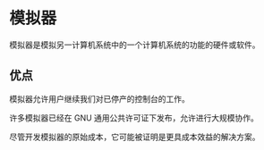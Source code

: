 # 模拟器

模拟器是模拟另一计算机系统中的一个计算机系统的功能的硬件或软件。

## 优点

模拟器允许用户继续我们对已停产的控制台的工作。

许多模拟器已经在 GNU 通用公共许可证下发布，允许进行大规模协作。

尽管开发模拟器的原始成本，它可能被证明是更具成本效益的解决方案。
